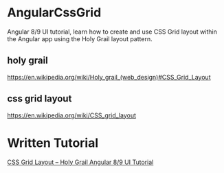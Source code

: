 # AngularCssGrid
Angular 8/9 UI tutorial, learn how to create and use CSS Grid layout within the Angular app using the Holy Grail layout pattern.
## holy grail 
https://en.wikipedia.org/wiki/Holy_grail_(web_design)#CSS_Grid_Layout
## css grid layout
https://en.wikipedia.org/wiki/CSS_grid_layout
# Written Tutorial
[CSS Grid Layout – Holy Grail Angular 8/9 UI Tutorial](https://www.positronx.io/css-grid-layout-holy-grail-angular-ui-tutorial/)

